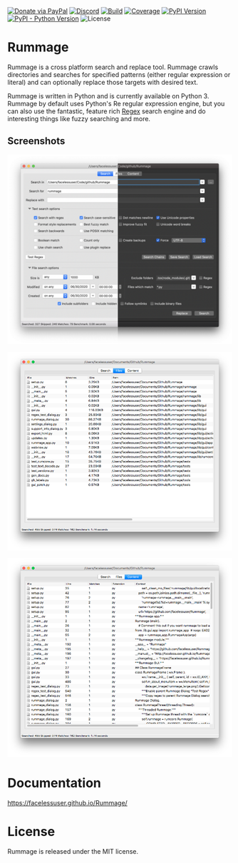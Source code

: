[![Donate via PayPal][donate-image]][donate-link]
[![Discord][discord-image]][discord-link]
[![Build][github-ci-image]][github-ci-link]
[![Coverage][codecov-image]][codecov-link]
[![PyPI Version][pypi-image]][pypi-link]
[![PyPI - Python Version][python-image]][pypi-link]
![License][license-image-mit]
# Rummage

Rummage is a cross platform search and replace tool. Rummage crawls directories and searches for specified patterns
(either regular expression or literal) and can optionally replace those targets with desired text.

Rummage is written in Python and is currently available on Python 3. Rummage by default uses Python's Re regular
expression engine, but you can also use the fantastic, feature rich [Regex](https://pypi.python.org/pypi/regex) search
engine and do interesting things like fuzzy searching and more.

## Screenshots

![Rummage Search](https://github.com/facelessuser/Rummage/raw/master/docs/src/markdown/images/preview.png)

![Rummage Files](https://github.com/facelessuser/Rummage/raw/master/docs/src/markdown/images/files_tab.png)

![Rummage Content](https://github.com/facelessuser/Rummage/raw/master/docs/src/markdown/images/content_tab.png)

# Documentation

https://facelessuser.github.io/Rummage/

License
=======

Rummage is released under the MIT license.

[github-ci-image]: https://github.com/facelessuser/Rummage/workflows/build/badge.svg
[github-ci-link]: https://github.com/facelessuser/Rummage/actions?workflow=build
[discord-image]: https://img.shields.io/discord/678289859768745989?logo=discord&logoColor=aaaaaa&color=mediumpurple&labelColor=333333
[discord-link]:https://discord.gg/UjXwf4F
[codecov-image]: https://img.shields.io/codecov/c/github/facelessuser/Rummage/master.svg?logo=codecov&logoColor=aaaaaa&labelColor=333333
[codecov-link]: https://codecov.io/github/facelessuser/Rummage
[pypi-image]: https://img.shields.io/pypi/v/Rummage.svg?logo=pypi&logoColor=aaaaaa&labelColor=333333
[pypi-link]: https://pypi.python.org/pypi/Rummage
[python-image]: https://img.shields.io/pypi/pyversions/Rummage?logo=python&logoColor=aaaaaa&labelColor=333333
[license-image-mit]: https://img.shields.io/badge/license-MIT-blue.svg?labelColor=333333
[donate-image]: https://img.shields.io/badge/Donate-PayPal-3fabd1?logo=paypal
[donate-link]: https://www.paypal.me/facelessuser
